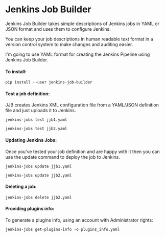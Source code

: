 # Jenkins Job Builder

Jenkins Job Builder takes simple descriptions of Jenkins jobs in YAML or JSON format and uses them to configure Jenkins. 

You can keep your job descriptions in human readable text format in a version control system to make changes and auditing easier.

I'm going to use YAML format for creating the Jenkins Pipeline using Jenkins Job Builder.


#### To install:

`pip install --user jenkins-job-builder`


#### Test a job definition:

JJB creates Jenkins XML configuration file from a YAML/JSON definition file and just uploads it to Jenkins.

`jenkins-jobs test jjb1.yaml`

`jenkins-jobs test jjb2.yaml`



#### Updating Jenkins Jobs:


Once you’ve tested your job definition and are happy with it then you can use the update command to deploy the job to Jenkins. 


`jenkins-jobs update jjb1.yaml`

`jenkins-jobs update jjb2.yaml`



####  Deleting a job:


`jenkins-jobs delete jjb2.yaml`



#### Providing plugins info:

To generate a plugins info, using an account with Administrator rights:

`jenkins-jobs get-plugins-info -o plugins_info.yaml`

